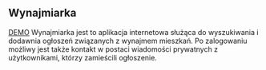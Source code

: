## Wynajmiarka

[DEMO](http://www.wynajmiarka.pl/)
Wynajmiarka jest to aplikacja internetowa służąca do wyszukiwania i dodawnia ogłoszeń związanych z wynajmem mieszkań.
Po zalogowaniu możliwy jest także kontakt w postaci wiadomości prywatnych z użytkownikami, którzy zamieścili ogłoszenie.
